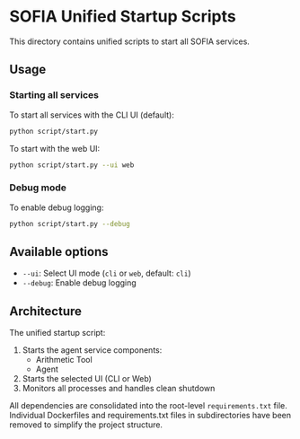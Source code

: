 # SOFIA Unified Startup Scripts

This directory contains unified scripts to start all SOFIA services.

## Usage

### Starting all services

To start all services with the CLI UI (default):

```bash
python script/start.py
```

To start with the web UI:

```bash
python script/start.py --ui web
```

### Debug mode

To enable debug logging:

```bash
python script/start.py --debug
```

## Available options

- `--ui`: Select UI mode (`cli` or `web`, default: `cli`)
- `--debug`: Enable debug logging

## Architecture

The unified startup script:

1. Starts the agent service components:
   - Arithmetic Tool
   - Agent
2. Starts the selected UI (CLI or Web)
3. Monitors all processes and handles clean shutdown

All dependencies are consolidated into the root-level `requirements.txt` file. Individual Dockerfiles and requirements.txt files in subdirectories have been removed to simplify the project structure.
